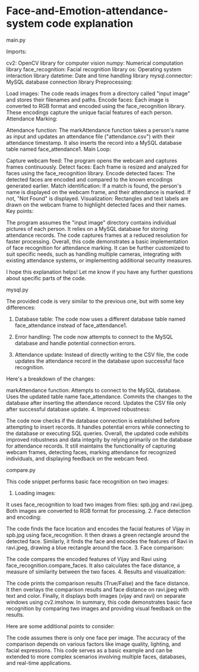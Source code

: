 # Face-and-Emotion-attendance-system code explanation 

main.py

Imports:

cv2: OpenCV library for computer vision
numpy: Numerical computation library
face_recognition: Facial recognition library
os: Operating system interaction library
datetime: Date and time handling library
mysql.connector: MySQL database connection library
Preprocessing:

Load images: The code reads images from a directory called "input image" and stores their filenames and paths.
Encode faces: Each image is converted to RGB format and encoded using the face_recognition library. These encodings capture the unique facial features of each person.
Attendance Marking:

Attendance function: The markAttendance function takes a person's name as input and updates an attendance file ("attendance.csv") with their attendance timestamp. It also inserts the record into a MySQL database table named face_attendance1.
Main Loop:

Capture webcam feed: The program opens the webcam and captures frames continuously.
Detect faces: Each frame is resized and analyzed for faces using the face_recognition library.
Encode detected faces: The detected faces are encoded and compared to the known encodings generated earlier.
Match identification: If a match is found, the person's name is displayed on the webcam frame, and their attendance is marked. If not, "Not Found" is displayed.
Visualization: Rectangles and text labels are drawn on the webcam frame to highlight detected faces and their names.
Key points:

The program assumes the "input image" directory contains individual pictures of each person.
It relies on a MySQL database for storing attendance records.
The code captures frames at a reduced resolution for faster processing.
Overall, this code demonstrates a basic implementation of face recognition for attendance marking. It can be further customized to suit specific needs, such as handling multiple cameras, integrating with existing attendance systems, or implementing additional security measures.

I hope this explanation helps! Let me know if you have any further questions about specific parts of the code.


mysql.py

The provided code is very similar to the previous one, but with some key differences:

1. Database table: The code now uses a different database table named face_attendance instead of face_attendance1.

2. Error handling: The code now attempts to connect to the MySQL database and handle potential connection errors.

3. Attendance update: Instead of directly writing to the CSV file, the code updates the attendance record in the database upon successful face recognition.

Here's a breakdown of the changes:

markAttendance function:
Attempts to connect to the MySQL database.
Uses the updated table name face_attendance.
Commits the changes to the database after inserting the attendance record.
Updates the CSV file only after successful database update.
4. Improved robustness:

The code now checks if the database connection is established before attempting to insert records.
It handles potential errors while connecting to the database or executing SQL queries.
Overall, the updated code exhibits improved robustness and data integrity by relying primarily on the database for attendance records. It still maintains the functionality of capturing webcam frames, detecting faces, marking attendance for recognized individuals, and displaying feedback on the webcam feed.

compare.py

This code snippet performs basic face recognition on two images:

1. Loading images:

It uses face_recognition to load two images from files: spb.jpg and ravi.jpeg.
Both images are converted to RGB format for processing.
2. Face detection and encoding:

The code finds the face location and encodes the facial features of Vijay in spb.jpg using face_recognition.
It then draws a green rectangle around the detected face.
Similarly, it finds the face and encodes the features of Ravi in ravi.jpeg, drawing a blue rectangle around the face.
3. Face comparison:

The code compares the encoded features of Vijay and Ravi using face_recognition.compare_faces.
It also calculates the face distance, a measure of similarity between the two faces.
4. Results and visualization:

The code prints the comparison results (True/False) and the face distance.
It then overlays the comparison results and face distance on ravi.jpeg with text and color.
Finally, it displays both images (vijay and ravi) on separate windows using cv2.imshow.
In summary, this code demonstrates basic face recognition by comparing two images and providing visual feedback on the results.

Here are some additional points to consider:

The code assumes there is only one face per image.
The accuracy of the comparison depends on various factors like image quality, lighting, and facial expressions.
This code serves as a basic example and can be extended to more complex scenarios involving multiple faces, databases, and real-time applications.


